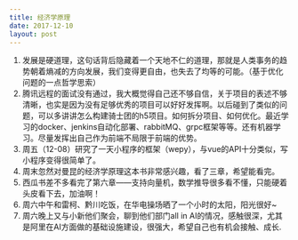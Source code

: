 ```yaml
---
title: 经济学原理
date: 2017-12-10
layout: post
---
```


1. 发展是硬道理，这句话背后隐藏着一个天地不仁的道理，那就是人类事务的趋势朝着熵减的方向发展，我们变得更自由，也失去了均等的可能。（基于优化问题的一点哲学思索）
2. 腾讯远程的面试没有通过，我大概觉得自己还不够自信，关于项目的表述不够清晰，也实是因为没有足够优秀的项目可以好好发挥啊。以后碰到了类似的问题，可以多讲讲怎么构建骑士团的h5项目。如何拆分项目、如何优化。最近学习的docker、jenkins自动化部署、rabbitMQ、grpc框架等等。还有机器学习。尽量发挥出自己作为前端不局限于前端的优势。
3. 周五（12-08）研究了一天小程序的框架（wepy），与vue的API十分类似，写小程序变得很简单了。
4. 周末忽然对曼昆的经济学原理这本书非常感兴趣，看了三章，希望能看完。
5. 西瓜书差不多看完了第六章——支持向量机，数学推导很多看不懂，只能硬着头皮看下去，加油啊！
6. 周六中午和雷柯、黔川吃饭，在华电操场晒了一个小时的太阳，阳光很好~
7. 周六晚上又与小新他们聚会，聊到他们部门all in AI的情况，感触很深，尤其是阿里在AI方面做的基础设施建设，很强大，希望自己也有机会接触、成长.
